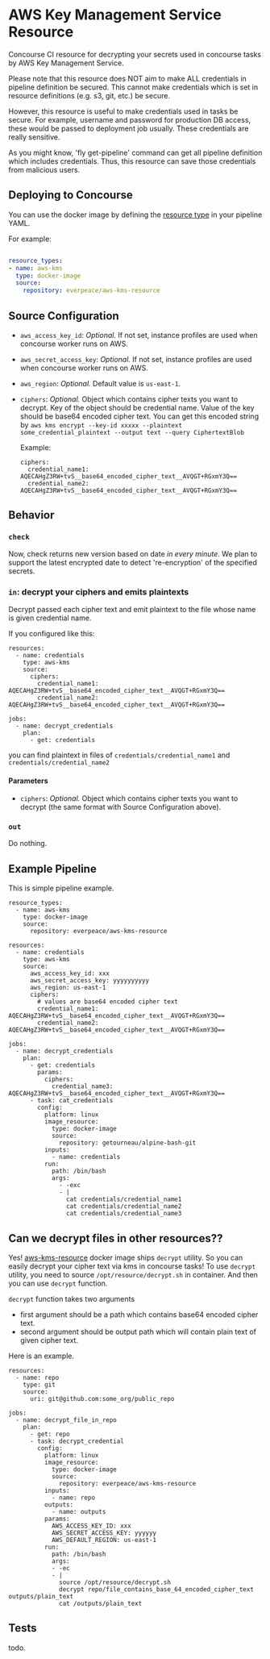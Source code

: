 # AWS Key Management Service Resource
Concourse CI resource for decrypting your secrets used in concourse tasks by AWS Key Management Service.

Please note that this resource does NOT aim to make ALL credentials in pipeline definition be secured.  This cannot make credentials which is set in resource definitions (e.g. s3, git, etc.) be secure.

However, this resource is useful to make credentials used in tasks be secure.  For example, username and password for production DB access, these would be passed to deployment job usually.  These credentials are really sensitive.  

As you might know, 'fly get-pipeline' command can get all pipeline definition which includes credentials.  Thus, this resource can save those credentials from malicious users.

## Deploying to Concourse

You can use the docker image by defining the [resource type](http://concourse.ci/configuring-resource-types.html) in your pipeline YAML.

For example:

```yaml

resource_types:
- name: aws-kms
  type: docker-image
  source:
    repository: everpeace/aws-kms-resource
```

## Source Configuration

* `aws_access_key_id`: *Optional.*  If not set, instance profiles are used when concourse worker runs on AWS.
* `aws_secret_access_key`: *Optional.* If not set, instance profiles are used when concourse worker runs on AWS.
* `aws_region`: *Optional.* Default value is `us-east-1`.
* `ciphers`: *Optional.* Object which contains cipher texts you want to decrypt.  Key of the object should be credential name.  Value of the key should be base64 encoded cipher text.  You can get this encoded string by `aws kms encrypt --key-id xxxxx --plaintext some_credential_plaintext --output text --query CiphertextBlob`

  Example:
  ```
  ciphers:
    credential_name1: AQECAHgZ3RW+tvS__base64_encoded_cipher_text__AVQGT+RGxmY3Q==
    credential_name2: AQECAHgZ3RW+tvS__base64_encoded_cipher_text__AVQGT+RGxmY3Q==
  ```

## Behavior
### `check`
Now, check returns new version based on date *in every minute*. We plan to support the latest encrypted date to detect 're-encryption' of the specified secrets.

### `in`: decrypt your ciphers and emits plaintexts
Decrypt passed each cipher text and emit plaintext to the file whose name is given credential name.

If you configured like this:
```
resources:
  - name: credentials
    type: aws-kms
    source:
      ciphers:
        credential_name1: AQECAHgZ3RW+tvS__base64_encoded_cipher_text__AVQGT+RGxmY3Q==
        credential_name2: AQECAHgZ3RW+tvS__base64_encoded_cipher_text__AVQGT+RGxmY3Q==

jobs:
  - name: decrypt_credentials
    plan:
      - get: credentials
```

you can find plaintext in files of `credentials/credential_name1` and `credentials/credential_name2`

#### Parameters
* `ciphers`: *Optional.* Object which contains cipher texts you want to decrypt (the same format with Source Configuration above).

### `out`
Do nothing.

## Example Pipeline
This is simple pipeline example.
```
resource_types:
  - name: aws-kms
    type: docker-image
    source:
      repository: everpeace/aws-kms-resource

resources:
  - name: credentials
    type: aws-kms
    source:
      aws_access_key_id: xxx
      aws_secret_access_key: yyyyyyyyyy
      aws_region: us-east-1
      ciphers:
        # values are base64 encoded cipher text
        credential_name1: AQECAHgZ3RW+tvS__base64_encoded_cipher_text__AVQGT+RGxmY3Q==
        credential_name2: AQECAHgZ3RW+tvS__base64_encoded_cipher_text__AVQGT+RGxmY3Q==

jobs:
  - name: decrypt_credentials
    plan:
      - get: credentials
        params:
          ciphers:
            credential_name3: AQECAHgZ3RW+tvS__base64_encoded_cipher_text__AVQGT+RGxmY3Q==
      - task: cat_credentials
        config:
          platform: linux
          image_resource:
            type: docker-image
            source:
              repository: getourneau/alpine-bash-git
          inputs:
            - name: credentials
          run:
            path: /bin/bash
            args:
              - -exc
              - |
                cat credentials/credential_name1
                cat credentials/credential_name2
                cat credentials/credential_name3
```

## Can we decrypt files in other resources??
Yes!  [aws-kms-resource](https://hub.docker.com/r/everpeace/aws-kms-resource/) docker image ships `decrypt` utility.  So you can easily decrypt your cipher text via kms in concourse tasks!
To use `decrypt` utility, you need to source `/opt/resource/decrypt.sh` in container.  And then you can use `decrypt` function.

`decrypt` function takes two arguments
* first argument should be a path which contains base64 encoded cipher text.
* second argument should be output path which will contain plain text of given cipher text.

Here is an example.
```
resources:
  - name: repo
    type: git
    source:
      uri: git@github.com:some_org/public_repo

jobs:
  - name: decrypt_file_in_repo
    plan:
      - get: repo
      - task: decrypt_credential
        config:
          platform: linux
          image_resource:
            type: docker-image
            source:
              repository: everpeace/aws-kms-resource
          inputs:
            - name: repo
          outputs:
            - name: outputs
          params:
            AWS_ACCESS_KEY_ID: xxx
            AWS_SECRET_ACCESS_KEY: yyyyyy
            AWS_DEFAULT_REGION: us-east-1
          run:
            path: /bin/bash
            args:
            - -ec
            - |
              source /opt/resource/decrypt.sh
              decrypt repo/file_contains_base_64_encoded_cipher_text outputs/plain_text
              cat /outputs/plain_text
```
## Tests
todo.
